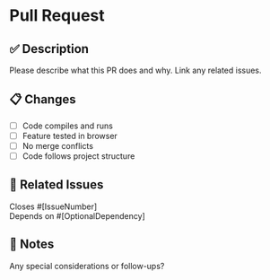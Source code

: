 # Pull Request

## ✅ Description

Please describe what this PR does and why. Link any related issues.

## 📋 Changes

- [ ] Code compiles and runs
- [ ] Feature tested in browser
- [ ] No merge conflicts
- [ ] Code follows project structure

## 🔗 Related Issues

Closes #[IssueNumber]  
Depends on #[OptionalDependency]

## 🧠 Notes

Any special considerations or follow-ups?
